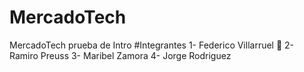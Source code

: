 # MercadoTech
MercadoTech prueba de Intro
#Integrantes
1- Federico Villarruel :partying_face:
2- Ramiro Preuss
3- Maribel Zamora
4- Jorge Rodriguez
